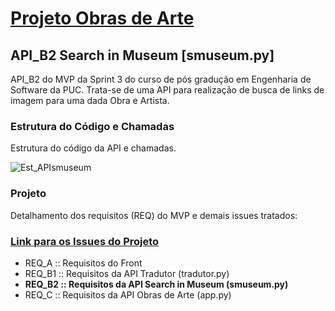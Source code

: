 # [Projeto Obras de Arte](https://github.com/Moriblo/front)

## API_B2 Search in Museum [smuseum.py]
 API_B2 do MVP da Sprint 3 do curso de pós gradução em Engenharia de Software da PUC.
 Trata-se de uma API para realização de busca de links de imagem para uma dada Obra e Artista.

### Estrutura do Código e Chamadas
Estrutura do código da API e chamadas.

![Est_APIsmuseum](https://github.com/Moriblo/smuseum/blob/main/Estrutura%20de%20C%C3%B3digo_API%20Search%20in%20Museum.png)

### Projeto
Detalhamento dos requisitos (REQ) do MVP e demais issues tratados:

### [Link para os Issues do Projeto](https://github.com/users/Moriblo/projects/2/views/1)

* REQ_A :: Requisitos do Front
* REQ_B1 :: Requisitos da API Tradutor (tradutor.py)
* __REQ_B2 :: Requisitos da API Search in Museum (smuseum.py)__
* REQ_C :: Requisitos da API Obras de Arte (app.py)
